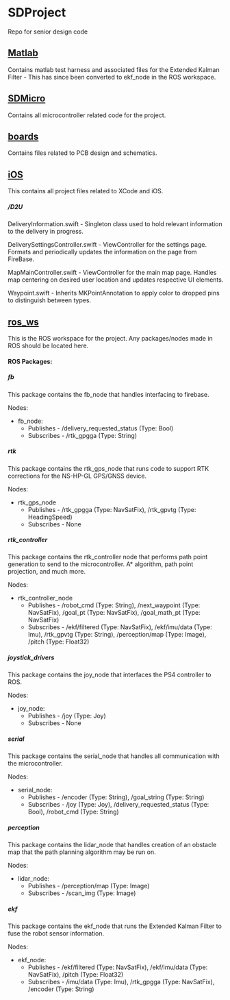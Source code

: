 # **SDProject**

Repo for senior design code

## <u>Matlab</u>

Contains matlab test harness and associated files for the Extended Kalman Filter - This has since been converted to ekf_node in the ROS workspace.

## <u>SDMicro</u>

Contains all microcontroller related code for the project.

## <u>boards</u>

Contains files related to PCB design and schematics.

## <u>iOS</u>

This contains all project files related to XCode and iOS. 

##### /D2U

DeliveryInformation.swift - Singleton class used to hold relevant information to the delivery in progress.

DeliverySettingsController.swift - ViewController for the settings page. Formats and periodically updates the information on the page from FireBase.

MapMainController.swift - ViewController for the main map page. Handles map centering on desired user location and updates respective UI elements.

Waypoint.swift - Inherits MKPointAnnotation to apply color to dropped pins to distinguish between types.

## <u>ros_ws</u>

This is the ROS workspace for the project. Any packages/nodes made in ROS should be located here.

#### ROS Packages:

##### fb

This package contains the fb_node that handles interfacing to firebase. 

Nodes:

- fb_node: 
  - Publishes - /delivery_requested_status (Type: Bool)
  - Subscribes - /rtk_gpgga (Type: String)

##### rtk

This package contains the rtk_gps_node that runs code to support RTK corrections for the NS-HP-GL GPS/GNSS device. 

Nodes:

- rtk_gps_node
  - Publishes - /rtk_gpgga (Type: NavSatFix), /rtk_gpvtg (Type: HeadingSpeed)
  - Subscribes - None

##### rtk_controller

This package contains the rtk_controller node that performs path point generation to send to the microcontroller. A* algorithm, path point projection, and much more.

Nodes:

- rtk_controller_node
  - Publishes - /robot_cmd (Type: String), /next_waypoint (Type: NavSatFix), /goal_pt (Type: NavSatFix), /goal_math_pt (Type: NavSatFix)
  - Subscribes - /ekf/filtered (Type: NavSatFix), /ekf/imu/data (Type: Imu), /rtk_gpvtg (Type: String), /perception/map (Type: Image), /pitch (Type: Float32) 

##### joystick_drivers

This package contains the joy_node that interfaces the PS4 controller to ROS.

Nodes:

- joy_node: 
  - Publishes - /joy (Type: Joy)
  - Subscribes - None 

##### serial

This package contains the serial_node that handles all communication with the microcontroller.

Nodes:

- serial_node:
  - Publishes - /encoder (Type: String), /goal_string (Type: String)
  - Subscribes - /joy (Type: Joy), /delivery_requested_status (Type: Bool), /robot_cmd (Type: String)

##### perception

This package contains the lidar_node that handles creation of an obstacle map that the path planning algorithm may be run on.

Nodes:
- lidar_node:
  - Publishes - /perception/map (Type: Image)
  - Subscribes - /scan_img (Type: Image)
  
##### ekf

This package contains the ekf_node that runs the Extended Kalman Filter to fuse the robot sensor information.

Nodes:
- ekf_node:
  - Publishes - /ekf/filtered (Type: NavSatFix), /ekf/imu/data (Type: NavSatFix), /pitch (Type: Float32)
  - Subscribes - /imu/data (Type: Imu), /rtk_gpgga (Type: NavSatFix), /encoder (Type: String) 
